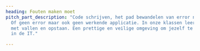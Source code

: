 ```yaml
---
heading: Fouten maken moet
pitch_part_description: "Code schrijven, het pad bewandelen van error naar error. 
  Of geen error maar ook geen werkende applicatie. In onze klassen leer je programmeren,
  met vallen en opstaan. Een prettige en veilige omgeving om jezelf te ontwikkelen
  in de IT."

---
```

